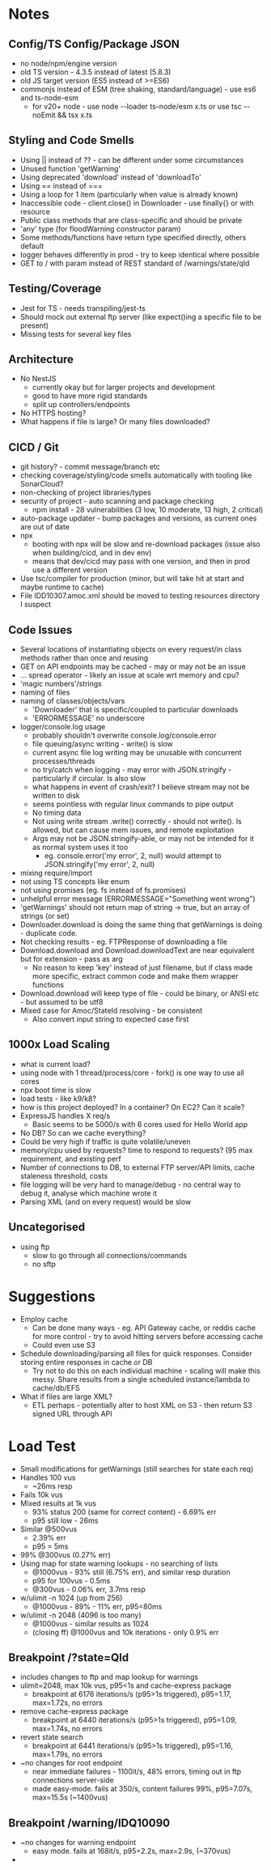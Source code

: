 # Notes
## Config/TS Config/Package JSON
- no node/npm/engine version
- old TS version - 4.3.5 instead of latest (5.8.3)
- old JS target version (ES5 instead of >=ES6)
- commonjs instead of ESM (tree shaking, standard/language)  - use es6 and ts-node-esm
  - for v20+ node - use node --loader ts-node/esm x.ts or use tsc --noEmit && tsx x.ts
## Styling and Code Smells
- Using || instead of ?? - can be different under some circumstances
- Unused function 'getWarning'
- Using deprecated 'download' instead of 'downloadTo'
- Using == instead of ===
- Using a loop for 1 item (particularly when value is already known)
- Inaccessible code - client.close() in Downloader - use finally{} or with resource
- Public class methods that are class-specific and should be private
- 'any' type (for floodWarning constructor param)
- Some methods/functions have return type specified directly, others default
- logger behaves differently in prod - try to keep identical where possible
- GET to / with param instead of REST standard of /warnings/state/qld
## Testing/Coverage
- Jest for TS - needs transpiling/jest-ts
- Should mock out external ftp server (like expect()ing a specific file to be present)
- Missing tests for several key files
## Architecture
- No NestJS
  - currently okay but for larger projects and development
  - good to have more rigid standards
  - split up controllers/endpoints
- No HTTPS hosting?
- What happens if file is large? Or many files downloaded?
## CICD / Git
- git history? - commit message/branch etc
- checking coverage/styling/code smells automatically with tooling like SonarCloud?
- non-checking of project libraries/types
- security of project - auto scanning and package checking
  - npm install - 28 vulnerabilities (3 low, 10 moderate, 13 high, 2 critical)
- auto-package updater - bump packages and versions, as current ones are out of date
- npx
  - booting with npx will be slow and re-download packages (issue also when building/cicd, and in dev env)
  - means that dev/cicd may pass with one version, and then in prod use a different version
- Use tsc/compiler for production (minor, but will take hit at start and maybe runtime to cache)
- File IDD10307.amoc.xml should be moved to testing resources directory I suspect
## Code Issues
- Several locations of instantiating objects on every request/in class methods rather than once and reusing
- GET on API endpoints may be cached - may or may not be an issue
- ... spread operator - likely an issue at scale wrt memory and cpu?
- 'magic numbers'/strings
- naming of files
- naming of classes/objects/vars
  - 'Downloader' that is specific/coupled to particular downloads
  - 'ERRORMESSAGE' no underscore
- logger/console.log usage
  - probably shouldn't overwrite console.log/console.error
  - file queuing/async writing - write() is slow
  - current async file log writing may be unusable with concurrent processes/threads
  - no try/catch when logging - may error with JSON.stringify - particularly if circular. Is also slow
  - what happens in event of crash/exit? I believe stream may not be written to disk
  - seems pointless with regular linux commands to pipe output
  - No timing data
  - Not using write stream .write() correctly - should not write(). Is allowed, but can cause mem issues, and remote exploitation
  - Args may not be JSON.stringify-able, or may not be intended for it as normal system uses it too
    - eg. console.error('my error', 2, null) would attempt to JSON.stringify('my error', 2, null)
- mixing require/import
- not using TS concepts like enum
- not using promises (eg. fs instead of fs.promises)
- unhelpful error message (ERRORMESSAGE="Something went wrong")
- 'getWarnings' should not return map of string -> true, but an array of strings (or set)
- Downloader.download is doing the same thing that getWarnings is doing - duplicate code.
- Not checking results - eg. FTPResponse of downloading a file
- Download.download and Download.downloadText are near equivalent but for extension - pass as arg
  - No reason to keep 'key' instead of just filename, but if class made more specific, extract common code and make them wrapper functions
- Download.download will keep type of file - could be binary, or ANSI etc - but assumed to be utf8
- Mixed case for Amoc/StateId resolving - be consistent
  - Also convert input string to expected case first
## 1000x Load Scaling
- what is current load?
- using node with 1 thread/process/core - fork() is one way to use all cores
- npx boot time is slow
- load tests - like k9/k8?
- how is this project deployed? In a container? On EC2? Can it scale?
- ExpressJS handles X req/s
  - Basic seems to be 5000/s with 6 cores used for Hello World app
- No DB? So can we cache everything?
- Could be very high if traffic is quite volatile/uneven
- memory/cpu used by requests? time to respond to requests? (95 max requirement, and existing perf
- Number of connections to DB, to external FTP server/API limits, cache staleness threshold, costs
- file logging will be very hard to manage/debug - no central way to debug it, analyse which machine wrote it
- Parsing XML (and on every request) would be slow
## Uncategorised
- using ftp
  - slow to go through all connections/commands
  - no sftp

# Suggestions
- Employ cache
  - Can be done many ways - eg. API Gateway cache, or reddis cache for more control - try to avoid hitting servers before accessing cache
  - Could even use S3
- Schedule downloading/parsing all files for quick responses. Consider storing entire responses in cache or DB
  - Try not to do this on each individual machine - scaling will make this messy. Share results from a single scheduled instance/lambda to cache/db/EFS
- What if files are large XML?
  - ETL perhaps - potentially alter to host XML on S3 - then return S3 signed URL through API

# Load Test
- Small modifications for getWarnings (still searches for state each req)
 - Handles 100 vus
   - ~26ms resp
 - Fails 10k vus
 - Mixed results at 1k vus
   - 93% status 200 (same for correct content) - 6.69% err
   - p95 still low - 26ms
 - Similar @500vus
   - 2.39% err
   - p95 = 5ms
 - 99% @300vus (0.27% err)
- Using map for state warning lookups - no searching of lists
  - @1000vus - 93% still (6.75% err), and similar resp duration
  - p95 for 100vus - 0.5ms
  - @300vus - 0.06% err, 3.7ms resp
- w/ulimit -n 1024 (up from 256)
  - @1000vus - 89% - 11% err, p95=80ms
- w/ulimit -n 2048 (4096 is too many)
  - @1000vus - similar results as 1024
  - (closing ff) @1000vus and 10k iterations - only 0.9% err
## Breakpoint /?state=Qld
- includes changes to ftp and map lookup for warnings
- ulimit=2048, max 10k vus, p95<1s and cache-express package
  - breakpoint at 6176 iterations/s (p95>1s triggered), p95=1.17, max=1.72s, no errors
- remove cache-express package
  - breakpoint at 6440 iterations/s (p95>1s triggered), p95=1.09, max=1.74s, no errors
- revert state search
  - breakpoint at 6441 iterations/s (p95>1s triggered), p95=1.16, max=1.79s, no errors
- ~no changes for root endpoint
  - near immediate failures - 1100it/s, 48% errors, timing out in ftp connections server-side
  - made easy-mode. fails at 350/s, content failures 99%, p95=7.07s, max=15.5s (~1400vus)
## Breakpoint /warning/IDQ10090
- ~no changes for warning endpoint
  - easy mode. fails at 168it/s, p95=2.2s, max=2.9s, (~370vus) 
- 